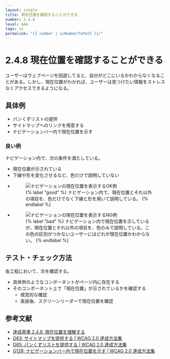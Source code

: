 ```yaml
---
layout: single
title: 現在位置を確認することができる
number: 2.4.8
level: AAA
tags: sc
permalink: "{{ number | scNumberToPath }}/"
---
```


# 2.4.8 現在位置を確認することができる

ユーザーはウェブページを回遊してると、自分がどこにいるかわからなくなることがある。しかし、現在位置がわかれば、ユーザーは見つけたい情報をストレスなくアクセスできるようになる。

## 具体例

- パンくずリストの提供
- サイトマップへのリンクを用意する
- ナビゲーションバー内で現在位置を示す

### 良い例

ナビゲーション内で、次の条件を満たしている。

- 現在位置が示されている
- 下線や形を変化させるなど、色だけで説明していない

<ul class="Figurelist">
<li>
<figure>
<img src="/img/2/4/8/2.4.8_ok.svg" alt="ナビゲーションの現在位置を表示するOK例" />
<figcaption>
{% label "good" %}
ナビゲーション内で、現在位置とそれ以外の項目を、色だけでなく下線と形を用いて説明している。
{% endlabel %}
</figcaption>
</figure>
</li>
<li>
<figure>
<img src="/img/2/4/8/2.4.8_ng.svg" alt="ナビゲーションの現在位置を表示するNG例" />
<figcaption>
{% label "bad" %}
ナビゲーション内で現在位置を示しているが、現在位置とそれ以外の項目を、色のみで説明している。この色の区別がつかないユーザーにはどれが現在位置かわからない。
{% endlabel %}
</figcaption>
</figure>
</li>
</ul>

## テスト・チェック方法

各工程において、次を確認する。

- 具体例のようなコンポーネントがページ内に存在する
- そのコンポーネント上で「現在位置」が示されているかを確認する
  - 視覚的な確認
  - 実装後、スクリーンリーダーで現在位置を確認

## 参考文献

- [達成基準 2.4.8: 現在位置を理解する](https://waic.jp/docs/WCAG21/Understanding/location.html)
- [G63: サイトマップを提供する | WCAG 2.0 達成方法集](https://waic.jp/docs/WCAG-TECHS/G63.html)
- [G65: パンくずリストを提供する | WCAG 2.0 達成方法集](https://waic.jp/docs/WCAG-TECHS/G65.html)
- [G128: ナビゲーションバー内で現在位置を示す | WCAG 2.0 達成方法集](https://waic.jp/docs/WCAG-TECHS/G128.html)
